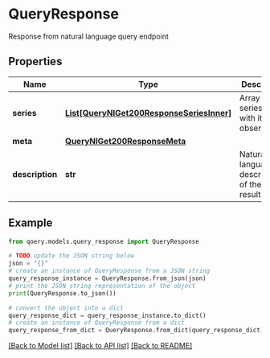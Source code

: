 # QueryResponse

Response from natural language query endpoint

## Properties

Name | Type | Description | Notes
------------ | ------------- | ------------- | -------------
**series** | [**List[QueryNlGet200ResponseSeriesInner]**](QueryNlGet200ResponseSeriesInner.md) | Array of series, each with its observations | 
**meta** | [**QueryNlGet200ResponseMeta**](QueryNlGet200ResponseMeta.md) |  | 
**description** | **str** | Natural language description of the query result | [optional] 

## Example

```python
from qoery.models.query_response import QueryResponse

# TODO update the JSON string below
json = "{}"
# create an instance of QueryResponse from a JSON string
query_response_instance = QueryResponse.from_json(json)
# print the JSON string representation of the object
print(QueryResponse.to_json())

# convert the object into a dict
query_response_dict = query_response_instance.to_dict()
# create an instance of QueryResponse from a dict
query_response_from_dict = QueryResponse.from_dict(query_response_dict)
```
[[Back to Model list]](../README.md#documentation-for-models) [[Back to API list]](../README.md#documentation-for-api-endpoints) [[Back to README]](../README.md)


